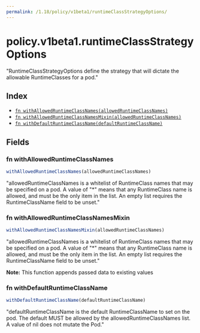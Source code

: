 ```yaml
---
permalink: /1.18/policy/v1beta1/runtimeClassStrategyOptions/
---
```


# policy.v1beta1.runtimeClassStrategyOptions

"RuntimeClassStrategyOptions define the strategy that will dictate the allowable RuntimeClasses for a pod."

## Index

* [`fn withAllowedRuntimeClassNames(allowedRuntimeClassNames)`](#fn-withallowedruntimeclassnames)
* [`fn withAllowedRuntimeClassNamesMixin(allowedRuntimeClassNames)`](#fn-withallowedruntimeclassnamesmixin)
* [`fn withDefaultRuntimeClassName(defaultRuntimeClassName)`](#fn-withdefaultruntimeclassname)

## Fields

### fn withAllowedRuntimeClassNames

```ts
withAllowedRuntimeClassNames(allowedRuntimeClassNames)
```

"allowedRuntimeClassNames is a whitelist of RuntimeClass names that may be specified on a pod. A value of \"*\" means that any RuntimeClass name is allowed, and must be the only item in the list. An empty list requires the RuntimeClassName field to be unset."

### fn withAllowedRuntimeClassNamesMixin

```ts
withAllowedRuntimeClassNamesMixin(allowedRuntimeClassNames)
```

"allowedRuntimeClassNames is a whitelist of RuntimeClass names that may be specified on a pod. A value of \"*\" means that any RuntimeClass name is allowed, and must be the only item in the list. An empty list requires the RuntimeClassName field to be unset."

**Note:** This function appends passed data to existing values

### fn withDefaultRuntimeClassName

```ts
withDefaultRuntimeClassName(defaultRuntimeClassName)
```

"defaultRuntimeClassName is the default RuntimeClassName to set on the pod. The default MUST be allowed by the allowedRuntimeClassNames list. A value of nil does not mutate the Pod."